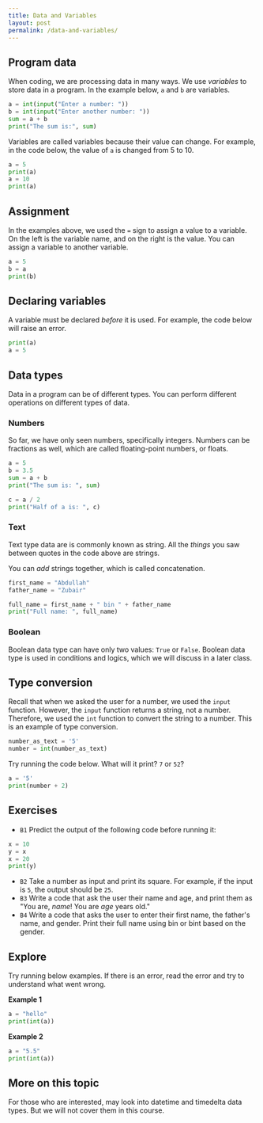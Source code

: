 ```yaml
---
title: Data and Variables
layout: post
permalink: /data-and-variables/
---
```


## Program data
When coding, we are processing data in many ways.
We use *variables* to store data in a program.
In the example below, `a` and `b` are variables.
```python
a = int(input("Enter a number: "))
b = int(input("Enter another number: "))
sum = a + b
print("The sum is:", sum)
```

Variables are called variables because their value can change.
For example, in the code below, the value of `a` is changed from 5 to 10.
```python
a = 5
print(a)
a = 10
print(a)
```

## Assignment
In the examples above, we used the `=` sign to assign a value to a variable.
On the left is the variable name, and on the right is the value.
You can assign a variable to another variable.
```python
a = 5
b = a
print(b)
```

## Declaring variables
A variable must be declared *before* it is used.
For example, the code below will raise an error.
```python
print(a)
a = 5
```

## Data types
Data in a program can be of different types.
You can perform different operations on different types of data.

### Numbers
So far, we have only seen numbers, specifically integers.
Numbers can be fractions as well, which are called floating-point numbers, or floats.

```python
a = 5
b = 3.5
sum = a + b
print("The sum is: ", sum)

c = a / 2
print("Half of a is: ", c)
```

### Text
Text type data are is commonly known as string.
All the *things* you saw between quotes in the code above are strings.

You can *add* strings together, which is called concatenation.
```python
first_name = "Abdullah"
father_name = "Zubair"

full_name = first_name + " bin " + father_name
print("Full name: ", full_name)
```

### Boolean
Boolean data type can have only two values: `True` or `False`.
Boolean data type is used in conditions and logics, which we will discuss in a later class.

## Type conversion
Recall that when we asked the user for a number, we used the `input` function.
However, the `input` function returns a string, not a number.
Therefore, we used the `int` function to convert the string to a number.
This is an example of type conversion.

```python
number_as_text = '5'
number = int(number_as_text)
```

Try running the code below. What will it print? `7` or `52`?
```python
a = '5'
print(number + 2)
```

## Exercises
- `B1` Predict the output of the following code before running it:
```python
x = 10
y = x
x = 20
print(y)
```
- `B2` Take a number as input and print its square. For example, if the input is `5`, the output should be `25`.
- `B3` Write a code that ask the user their name and age, and print them as "You are, *name*! You are *age* years old."
- `B4` Write a code that asks the user to enter their first name, the father's name, and gender. Print their full name using bin or bint based on the gender.

## Explore
Try running below examples. If there is an error, read the error and try to understand what went wrong.

**Example 1**
```python
a = "hello"
print(int(a))
```

**Example 2**
```python
a = "5.5"
print(int(a))
```

## More on this topic
For those who are interested, may look into datetime and timedelta data types.
But we will not cover them in this course.
